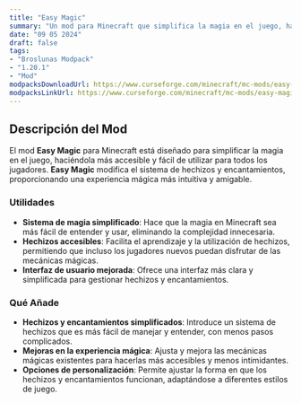 ```yaml
---
title: "Easy Magic"
summary: "Un mod para Minecraft que simplifica la magia en el juego, haciendo que el sistema de hechizos y encantamientos sea más accesible y fácil de usar."
date: "09 05 2024"
draft: false
tags:
- "Broslunas Modpack"
- "1.20.1"
- "Mod"
modpacksDownloadUrl: https://www.curseforge.com/minecraft/mc-mods/easy-magic/files/all?page=1&pageSize=20&version=1.20.1&gameVersionTypeId=1
modpacksLinkUrl: https://www.curseforge.com/minecraft/mc-mods/easy-magic
---
```

## Descripción del Mod

El mod **Easy Magic** para Minecraft está diseñado para simplificar la magia en el juego, haciéndola más accesible y fácil de utilizar para todos los jugadores. **Easy Magic** modifica el sistema de hechizos y encantamientos, proporcionando una experiencia mágica más intuitiva y amigable.

### Utilidades

- **Sistema de magia simplificado**: Hace que la magia en Minecraft sea más fácil de entender y usar, eliminando la complejidad innecesaria.
- **Hechizos accesibles**: Facilita el aprendizaje y la utilización de hechizos, permitiendo que incluso los jugadores nuevos puedan disfrutar de las mecánicas mágicas.
- **Interfaz de usuario mejorada**: Ofrece una interfaz más clara y simplificada para gestionar hechizos y encantamientos.

### Qué Añade

- **Hechizos y encantamientos simplificados**: Introduce un sistema de hechizos que es más fácil de manejar y entender, con menos pasos complicados.
- **Mejoras en la experiencia mágica**: Ajusta y mejora las mecánicas mágicas existentes para hacerlas más accesibles y menos intimidantes.
- **Opciones de personalización**: Permite ajustar la forma en que los hechizos y encantamientos funcionan, adaptándose a diferentes estilos de juego.

